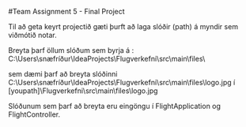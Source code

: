 #Team Assignment 5 - Final Project

Til að geta keyrt projectið gæti þurft að laga slóðir (path) á myndir sem viðmótið notar.

Breyta þarf öllum slóðum sem byrja á : C:\Users\snæfríður\IdeaProjects\Flugverkefni\src\main\files\

sem dæmi þarf að breyta slóðinni C:\Users\snæfríður\IdeaProjects\Flugverkefni\src\main\files\logo.jpg í [youpath]\Flugverkefni\src\main\files\logo.jpg

Slóðunum sem þarf að breyta eru eingöngu í FlightApplication og FlightController.
